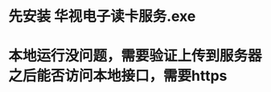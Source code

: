 <!--
 * @Descripttion: 
 * @Author: Zhang Yunzhong
 * @Date: 2023-11-28 16:22:27
 * @LastEditors: Zhang Yunzhong
 * @LastEditTime: 2023-11-28 17:23:29
-->
# 先安装 华视电子读卡服务.exe
# 本地运行没问题，需要验证上传到服务器之后能否访问本地接口，需要https